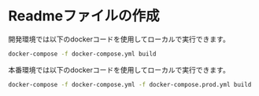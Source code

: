 # Readmeファイルの作成


開発環境では以下のdockerコードを使用してローカルで実行できます。

```bash
docker-compose -f docker-compose.yml build
```


本番環境では以下のdockerコードを使用してローカルで実行できます。

```bash
docker-compose -f docker-compose.yml -f docker-compose.prod.yml build
```

